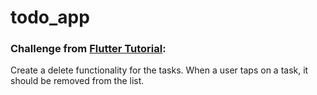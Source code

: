 # todo_app

### Challenge from [Flutter Tutorial](https://flutter-tutorial.net/create-full-apps/todo-app/):
Create a delete functionality for the tasks. When a user taps on a task, it should be removed from the list.

